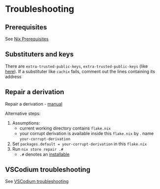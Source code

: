 # Troubleshooting

## Prerequisites

See [Nix Prerequisites](NixPrerequisites.md)

## Substituters and keys

There are `extra-trusted-public-keys`, `extra-trusted-public-keys` (like [here](https://github.com/deemp/flakes/blob/7bd58c9cf9708714c29dadd615d85d22ded485ae/flake.nix#L112)). If a substituter like `cachix` fails, comment out the lines containing its address

## Repair a derivation

Repair a derivation - [manual](https://nixos.org/manual/nix/unstable/command-ref/new-cli/nix3-store-repair.html)

Alternative steps:

   1. Assumptions:
      - current working directory contains `flake.nix`
      - your corrupt derivation is available inside this `flake.nix` by . name `your-corrupt-derivation`
   1. Set `packages.default = your-corrupt-derivation` in this `flake.nix`
   1. Run `nix store repair .#`
      - `.#` denotes an [installable](https://nixos.org/manual/nix/stable/command-ref/new-cli/nix.html?highlight=installable#installables)

## VSCodium troubleshooting

See [VSCodium troubleshooting](https://github.com/deemp/flakes/blob/main/codium/README.md#troubleshooting)
